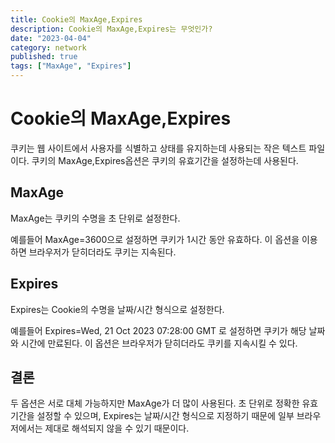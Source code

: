 ```yaml
---
title: Cookie의 MaxAge,Expires
description: Cookie의 MaxAge,Expires는 무엇인가?
date: "2023-04-04"
category: network
published: true
tags: ["MaxAge", "Expires"]
---
```


# Cookie의 MaxAge,Expires

쿠키는 웹 사이트에서 사용자를 식별하고 상태를 유지하는데 사용되는 작은 텍스트 파일이다. 쿠키의 MaxAge,Expires옵션은 쿠키의 유효기간을 설정하는데 사용된다.

## MaxAge

MaxAge는 쿠키의 수명을 초 단위로 설정한다. </br>

예를들어 MaxAge=3600으로 설정하면 쿠키가 1시간 동안 유효하다. 이 옵션을 이용하면 브라우저가 닫히더라도 쿠키는 지속된다.

## Expires

Expires는 Cookie의 수명을 날짜/시간 형식으로 설정한다. </br>

예를들어 Expires=Wed, 21 Oct 2023 07:28:00 GMT 로 설정하면 쿠키가 해당 날짜와 시간에 만료된다. 이 옵션은 브라우저가 닫히더라도 쿠키를 지속시킬 수 있다.

## 결론

두 옵션은 서로 대체 가능하지만 MaxAge가 더 많이 사용된다. 초 단위로 정확한 유효기간을 설정할 수 있으며, Expires는 날짜/시간 형식으로 지정하기 때문에 일부 브라우저에서는 제대로 해석되지 않을 수 있기 때문이다.
